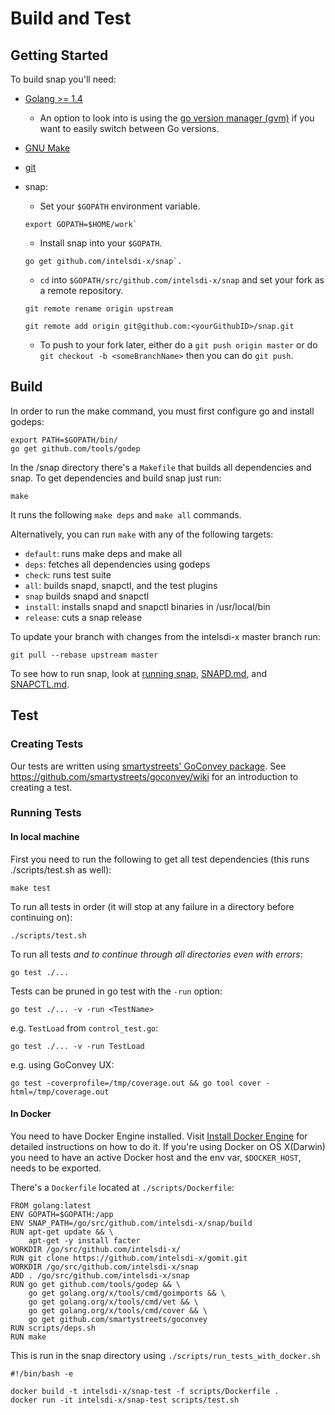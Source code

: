  
# Build and Test
## Getting Started
To build snap you'll need:
* [Golang >= 1.4](https://golang.org)
    * An option to look into is using the [go version manager (gvm)](https://github.com/moovweb/gvm) if you want to easily switch between Go versions.
* [GNU Make](https://www.gnu.org/software/make/)
* [git](https://git-scm.com/book/en/v2/Getting-Started-Installing-Git)

* snap:
    * Set your `$GOPATH` environment variable.

    ```
    export GOPATH=$HOME/work`
    ```

    * Install snap into your `$GOPATH`.

    ```
    go get github.com/intelsdi-x/snap`.
    ```

    * `cd` into `$GOPATH/src/github.com/intelsdi-x/snap` and set your fork as a remote repository.

    ```
    git remote rename origin upstream
    ```

    ```
    git remote add origin git@github.com:<yourGithubID>/snap.git
    ```

    * To push to your fork later, either do a `git push origin master` or do `git checkout -b <someBranchName>` then you can do `git push`.

## Build

In order to run the make command, you must first configure go and install
godeps:

```
export PATH=$GOPATH/bin/
go get github.com/tools/godep
```

In the /snap directory there's a `Makefile` that builds all dependencies and snap.
To get dependencies and build snap just run:  

```
make
```

It runs the following `make deps` and `make all` commands.

Alternatively, you can run `make` with any of the following targets:

* `default`: runs make deps and make all
* `deps`: fetches all dependencies using godeps
* `check`: runs test suite
* `all`: builds snapd, snapctl, and the test plugins
* `snap` builds snapd and snapctl
* `install`: installs snapd and snapctl binaries in /usr/local/bin
* `release`: cuts a snap release

To update your branch with changes from the intelsdi-x master branch run:
```
git pull --rebase upstream master
```

To see how to run snap, look at [running snap](../README.md#running-snap), [SNAPD.md](SNAPD.md), and [SNAPCTL.md](SNAPCTL.md).

## Test
### Creating Tests
Our tests are written using [smartystreets' GoConvey package](https://github.com/smartystreets/goconvey).  See https://github.com/smartystreets/goconvey/wiki for an introduction to creating a test.

### Running Tests
#### In local machine
First you need to run the following to get all test dependencies (this runs ./scripts/test.sh as well):
```
make test
```
To run all tests in order (it will stop at any failure in a directory before continuing on):  
```
./scripts/test.sh
```
To run all tests *and to continue through all directories even with errors*:  
```
go test ./...
```  
Tests can be pruned in go test with the `-run` option:
```
go test ./... -v -run <TestName>
```

e.g. `TestLoad` from `control_test.go`:
```
go test ./... -v -run TestLoad
```

e.g. using GoConvey UX:
```
go test -coverprofile=/tmp/coverage.out && go tool cover -html=/tmp/coverage.out
```

#### In Docker
You need to have Docker Engine installed. Visit [Install Docker Engine](https://docs.docker.com/engine/installation/) for detailed instructions on how to do it.
If you're using Docker on OS X(Darwin) you need to have an active Docker host and the env var, `$DOCKER_HOST`, needs to be exported. 

There's a `Dockerfile` located at `./scripts/Dockerfile`:
```
FROM golang:latest  
ENV GOPATH=$GOPATH:/app
ENV SNAP_PATH=/go/src/github.com/intelsdi-x/snap/build
RUN apt-get update && \
    apt-get -y install facter
WORKDIR /go/src/github.com/intelsdi-x/
RUN git clone https://github.com/intelsdi-x/gomit.git
WORKDIR /go/src/github.com/intelsdi-x/snap
ADD . /go/src/github.com/intelsdi-x/snap
RUN go get github.com/tools/godep && \
    go get golang.org/x/tools/cmd/goimports && \
    go get golang.org/x/tools/cmd/vet && \
    go get golang.org/x/tools/cmd/cover && \
    go get github.com/smartystreets/goconvey
RUN scripts/deps.sh
RUN make
```
This is run in the snap directory using `./scripts/run_tests_with_docker.sh`  
```
#!/bin/bash -e

docker build -t intelsdi-x/snap-test -f scripts/Dockerfile .
docker run -it intelsdi-x/snap-test scripts/test.sh
```
